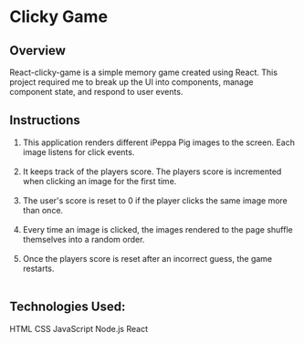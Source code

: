 <h1><b>Clicky Game</b></h1>


<h2><b>Overview</b></h2>

React-clicky-game is a simple memory game created using React. This project required me to break up the UI into components, manage component state, and respond to user events.


<h2><b>Instructions</b></h2>

<ol>
<li>This application renders different iPeppa Pig images to the screen. Each image listens for click events.</li><br/>
<li>It keeps track of the players score. The players score is incremented when clicking an image for the first time.</li><br/>
<li>The user's score is reset to 0 if the player clicks the same image more than once.</li><br/>
<li>Every time an image is clicked, the images rendered to the page shuffle themselves into a random order.</li><br/>
  <li>Once the players score is reset after an incorrect guess, the game restarts.</li><br/>
</ol>


<h2><b>Technologies Used:</b></h2>

HTML
CSS
JavaScript
Node.js
React
